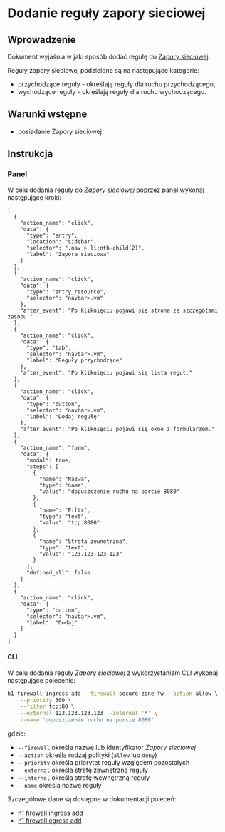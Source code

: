 # Dodanie reguły zapory sieciowej

## Wprowadzenie

Dokument wyjaśnia w jaki sposób dodać regułę do [Zapory sieciowej](/resource/networking/firewall.md).

Reguły zapory sieciowej podzielone są na następujące kategorie:

* przychodzące reguły - określają reguły dla ruchu przychodzącego,
* wychodzące reguły - określają reguły dla ruchu wychodzącego.

## Warunki wstępne

* posiadanie Zapory sieciowej

## Instrukcja

### Panel

W celu dodania reguły do *Zapory sieciowej* poprzez panel wykonaj następujące kroki:

```guide
[
  {
    "action_name": "click",
    "data": {
      "type": "entry",
      "location": "sidebar",
      "selector": ".nav > li:nth-child(2)",
      "label": "Zapora sieciowa"
    }
  },
  {
    "action_name": "click",
    "data": {
      "type": "entry_resource",
      "selector": "navbar>.vm"
    },
    "after_event": "Po kliknięciu pojawi się strona ze szczegółami zasobu."
  },
  {
    "action_name": "click",
    "data": {
      "type": "tab",
      "selector": "navbar>.vm",
      "label": "Reguły przychodzące"
    },
    "after_event": "Po kliknięciu pojawi się lista reguł."
  },
  {
    "action_name": "click",
    "data": {
      "type": "button",
      "selector": "navbar>.vm",
      "label": "Dodaj regułę"
    },
    "after_event": "Po kliknięciu pojawi się okno z formularzem."
  },
  {
    "action_name": "form",
    "data": {
      "modal": true,
      "steps": [
        {
          "name": "Nazwa",
          "type": "name",
          "value": "dopuszczenie ruchu na porcie 8080"
        },
        {
          "name": "Filtr",
          "type": "text",
          "value": "tcp:8080"
        },        
        {
          "name": "Strefa zewnętrzna",
          "type": "text",
          "value": "123.123.123.123"
        }
      ],
      "defined_all": false
    }
  },
  {
    "action_name": "click",
    "data": {
      "type": "button",
      "selector": "navbar>.vm",
      "label": "Dodaj"
    }
  }
]
```

#### CLI

W celu dodania reguły *Zapory sieciowej* z wykorzystaniem CLI wykonaj następujące polecenie:

```bash
h1 firewall ingress add --firewall secure-zone-fw --action allow \
    --priority 300 \
    --filter tcp:80 \
    --external 123.123.123.123 --internal '*' \
    --name 'dopuszczenie ruchu na porcie 8080'
```

gdzie:

 * ```--firewall``` określa nazwę lub identyfikator *Zapory sieciowej*
 * ```--action``` określa rodzaj polityki (```allow``` lub ```deny```)
 * ```--priority``` określa priorytet reguły względem pozostałych
 * ```--external``` określa strefę zewnętrzną reguły
 * ```--internal``` określa strefę wewnętrzną reguły
 * ```--name``` określa nazwę reguły

Szczegółowe dane są dostępne w dokumentacji poleceń:

* [h1 firewall ingress add](/h1-cli/firewall.md#firewall-ingress-add)
* [h1 firewall egress add](/h1-cli/firewall.md#firewall-egresss-add)
